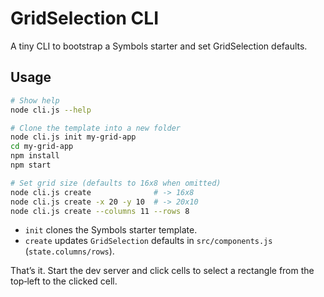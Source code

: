 # GridSelection CLI

A tiny CLI to bootstrap a Symbols starter and set GridSelection defaults.

## Usage

```bash
# Show help
node cli.js --help

# Clone the template into a new folder
node cli.js init my-grid-app
cd my-grid-app
npm install
npm start

# Set grid size (defaults to 16x8 when omitted)
node cli.js create              # -> 16x8
node cli.js create -x 20 -y 10  # -> 20x10
node cli.js create --columns 11 --rows 8
```

- `init` clones the Symbols starter template.
- `create` updates `GridSelection` defaults in `src/components.js` (`state.columns/rows`).

That’s it. Start the dev server and click cells to select a rectangle from the top‑left to the clicked cell.
